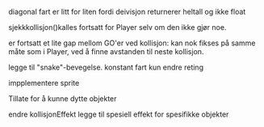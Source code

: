 diagonal fart er litt for liten fordi deivisjon returnerer heltall og ikke float

sjekkkollisjon()kalles fortsatt for Player selv om den ikke gjør noe.

er fortsatt et lite gap mellom GO'er ved kollisjon: 
    kan nok fikses på samme måte som i Player, ved å finne avstanden til neste kollisjon.


legge til "snake"-bevegelse. konstant fart kun endre reting

impplementere sprite

Tillate for å kunne dytte objekter

endre kollisjonEffekt
legge til spesiell effekt for spesifikke objekter


